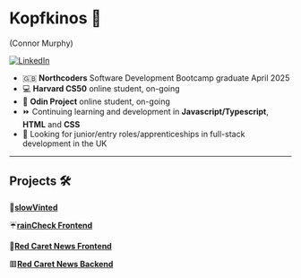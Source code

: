 # Kopfkinos 🌆 
(Connor Murphy)

[![LinkedIn](https://img.shields.io/badge/linkedin-%230077B5.svg?style=for-the-badge&logo=linkedin&logoColor=white)](https://www.linkedin.com/in/connor-murphy-64b871170/)
- 🇬🇧 **Northcoders** Software Development Bootcamp graduate April 2025
- 💻 **Harvard CS50** online student, on-going
- 🦊 **Odin Project** online student, on-going
- ⏩ Continuing learning and development in **Javascript/Typescript**, **HTML** and **CSS** 
- 🔭 Looking for junior/entry roles/apprenticeships in full-stack development in the UK

---

## Projects 🛠️
👚[**slowVinted**](https://github.com/Kopfkinos/slowVinted)

☔[**rainCheck Frontend**](https://github.com/Kopfkinos/rainCheckFE)

🔴[**Red Caret News Frontend**](https://github.com/Kopfkinos/NC-News-FE)

🟥[**Red Caret News Backend**](https://github.com/Kopfkinos/NC-News)




